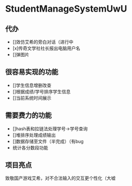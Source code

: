 # StudentManageSystemUwU

## 代办

- []效仿艾希的旁白对话（进行中
- [x]传奇文学社社长报出电脑用户名
- []弹图片

## 很容易实现的功能

- []学生信息增删改查
- []根据成绩/学号排序学生信息
- []当前系统时间展示

## 需要费力的功能

- []hash表和拉链法处理学号->学号查询
- []堆排序处理成绩输出
- []数据存储至文件（半完成）（有bug
- 统计各分数段功能

## 项目亮点

致敬国产游戏艾希，对不合法输入的交互更个性化（大嘘

